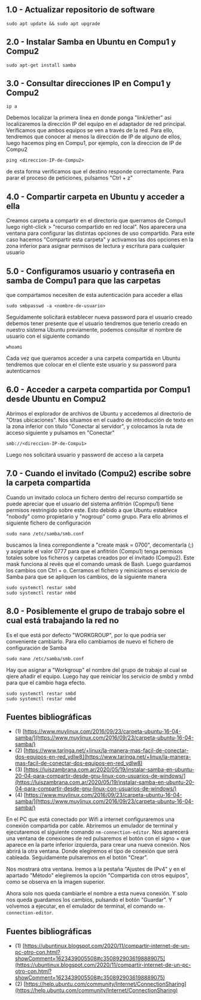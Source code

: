 ## 1.0 - Actualizar repositorio de software

`sudo apt update && sudo apt upgrade`

## 2.0 - Instalar Samba en Ubuntu en Compu1 y Compu2

`sudo apt-get install samba`

## 3.0 - Consultar direcciones IP en Compu1 y Compu2

`ip a`

Debemos localizar la primera línea en donde ponga "link/ether" así localizaremos la dirección IP del equipo en el adaptador de red principal. Verificamos que ambos equipos se ven a través de la red. Para ello, tendremos que conocer al menos la dirección de IP de alguno de ellos, luego hacemos ping en Compu1, por ejemplo, con la direccion de IP de Compu2

`ping <direccion-IP-de-Compu2>`

de esta forma verificamos que el destino responde correctamente. Para parar el proceso de peticiones, pulsamos "Ctrl + z"

## 4.0 - Compartir carpeta en Ubuntu y acceder a ella
Creamos carpeta a compartir en el directorio que querramos de Compu1 luego right-click > "recurso compartido en red local". Nos aparecera una ventana para configurar las distintas opciones de uso compartido. Para este caso hacemos "Compartir esta carpeta" y activamos las dos opciones en la zona inferior para asignar permisos de lectura y escritura para cualquier usuario 

## 5.0 - Configuramos usuario y contraseña en samba de Compu1 para que las carpetas
que compartamos necesiten de esta autenticación para acceder a ellas

`sudo smbpasswd -a <nombre-de-usuario>`

Seguidamente solicitará establecer nueva password para el usuario creado debemos tener presente que el usuario tendremos que tenerlo creado en nuestro sistema Ubuntu previamente, podemos consultar el nombre de usuario con el siguiente comando

`whoami`

Cada vez que queramos acceder a una carpeta compartida en Ubuntu tendremos que colocar en el cliente este usuario y su password para autenticarnos

## 6.0 - Acceder a carpeta compartida por Compu1 desde Ubuntu en Compu2
Abrimos el explorador de archivos de Ubuntu y accedemos al directorio de "Otras ubicaciones". Nos situamos en el cuadro de introducción de texto en la zona inferior con título "Conectar al servidor", y colocamos la ruta de acceso siguiente y pulsamos en "Conectar"

`smb://<direccion-IP-de-Compu1>`

Luego nos solicitará usuario y password de acceso a la carpeta

## 7.0 - Cuando el invitado (Compu2) escribe sobre la carpeta compartida
Cuando un invitado coloca un fichero dentro del recurso compartido se puede apreciar que el usuario del sistema anfitrión (Copmpu1) tiene permisos restringido sobre este. Esto debido a que Ubuntu establece "nobody" como propietario y "nogroup" como grupo. Para ello abrimos el siguiente fichero de configuración

`sudo nano /etc/samba/smb.conf`

buscamos la linea correpondiente a "create mask = 0700", decomentarla (;) y asignarle el valor 0777 para que el anfitrión (Compu1) tenga permisos totales sobre los ficheros y carpetas creados por el invitado (Compu2). Este mask funciona al revés que el comando umask de Bash. Luego guardamos los cambios con Ctrl + o. Cerramos el fichero y reiniciamos el servicio de Samba para que se apliquen los cambios, de la siguiente manera

```
sudo systemctl restar smbd
sudo systemctl restar nmbd
```

## 8.0 - Posiblemente el grupo de trabajo sobre el cual está trabajando la red no
Es el que está por defecto "WORKGROUP", por lo que podría ser conveniente cambiarlo. Para ello cambiamos de nuevo el fichero de configuración de Samba

`sudo nano /etc/samba/smb.conf`

Hay que asignar a "Workgroup" el nombre del grupo de trabajo al cual se qiere añadir el equipo. Luego hay que reiniciar los servicio de smbd y nmbd para que el cambio haga efecto.
```
sudo systemctl restar smbd
sudo systemctl restar nmbd
```

## Fuentes bibliográficas
+ (1) [https://www.muylinux.com/2016/09/23/carpeta-ubuntu-16-04-samba/](https://www.muylinux.com/2016/09/23/carpeta-ubuntu-16-04-samba/)
+ (2) [https://www.taringa.net/+linux/la-manera-mas-facil-de-conectar-dos-equipos-en-red_ydlw8](https://www.taringa.net/+linux/la-manera-mas-facil-de-conectar-dos-equipos-en-red_ydlw8)	
+ (3) [https://luiszambrana.com.ar/2020/05/19/instalar-samba-en-ubuntu-20-04-para-compartir-desde-gnu-linux-con-usuarios-de-windows/](https://luiszambrana.com.ar/2020/05/19/instalar-samba-en-ubuntu-20-04-para-compartir-desde-gnu-linux-con-usuarios-de-windows/)	
+ (4) [https://www.muylinux.com/2016/09/23/carpeta-ubuntu-16-04-samba/](https://www.muylinux.com/2016/09/23/carpeta-ubuntu-16-04-samba/)	


En el PC que está conectado por Wifi a internet configuraremos una conexión compartida por cable. Abriremos un emulador de terminal y ejecutaremos el siguiente comando `nm-connection-editor`. Nos aparecerá una ventana de conexiones de red pulsaremos el botón con el signo + que aparece en la parte inferior izquierda, para crear una nueva conexión. Nos abrirá la otra ventana. Donde elegiremos el tipo de conexión que será cableada. Seguidamente pulsaremos en el botón "Crear".

Nos mostrará otra ventana. Iremos a la pestaña "Ajustes de IPv4" y en el apartado "Método" elegiremos la opción "Compartida con otros equipos", como se observa en la imagen superior.

Ahora solo nos queda cambiarle el nombre a esta nueva conexión. Y solo nos queda guardamos los cambios, pulsando el botón "Guardar". Y volvemos a ejecutar, en el emulador de terminal, el comando `nm-connection-editor`.
 
## Fuentes bibliográficas
+ (1) [https://ubuntinux.blogspot.com/2020/11/compartir-internet-de-un-pc-otro-con.html?showComment=1623439005508#c3508929036198889075](https://ubuntinux.blogspot.com/2020/11/compartir-internet-de-un-pc-otro-con.html?showComment=1623439005508#c3508929036198889075)
+ (2) [https://help.ubuntu.com/community/Internet/ConnectionSharing](https://help.ubuntu.com/community/Internet/ConnectionSharing)
